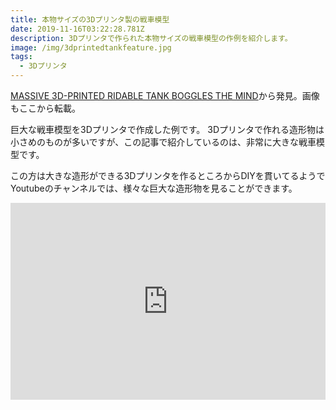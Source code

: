 ```yaml
---
title: 本物サイズの3Dプリンタ製の戦車模型
date: 2019-11-16T03:22:28.781Z
description: 3Dプリンタで作られた本物サイズの戦車模型の作例を紹介します。
image: /img/3dprintedtankfeature.jpg
tags:
  - 3Dプリンタ
---
```

[MASSIVE 3D-PRINTED RIDABLE TANK BOGGLES THE MIND](https://hackaday.com/2019/11/02/massive-3d-printed-ridable-tank-boggles-the-mind/)から発見。画像もここから転載。

巨大な戦車模型を3Dプリンタで作成した例です。
3Dプリンタで作れる造形物は小さめのものが多いですが、この記事で紹介しているのは、非常に大きな戦車模型です。

この方は大きな造形ができる3Dプリンタを作るところからDIYを貫いてるようでYoutubeのチャンネルでは、様々な巨大な造形物を見ることができます。

<iframe width="100%" height="315" src="https://www.youtube.com/embed/kQhC-VPNZcU" frameborder="0" allow="accelerometer; autoplay; encrypted-media; gyroscope; picture-in-picture" allowfullscreen></iframe>
